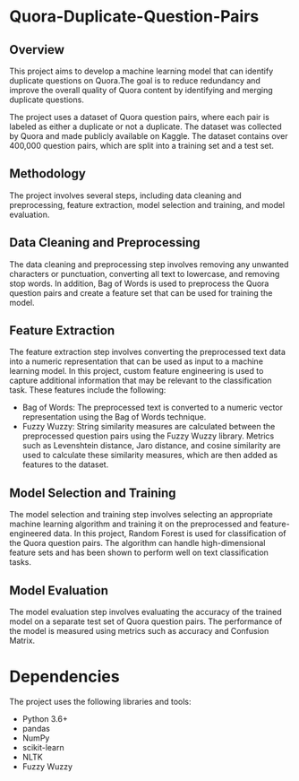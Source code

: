 # Quora-Duplicate-Question-Pairs

## Overview
This project aims to develop a machine learning model that can identify duplicate questions on Quora.The goal is to reduce redundancy and improve the overall quality of Quora content by identifying and merging duplicate questions.


The project uses a dataset of Quora question pairs, where each pair is labeled as either a duplicate or not a duplicate. The dataset was collected by Quora and made publicly available on Kaggle. The dataset contains over 400,000 question pairs, which are split into a training set and a test set.

## Methodology 

The project involves several steps, including data cleaning and preprocessing, feature extraction, model selection and training, and model evaluation.

## Data Cleaning and Preprocessing

The data cleaning and preprocessing step involves removing any unwanted characters or punctuation, converting all text to lowercase, and removing stop words. In addition, Bag of Words is used to preprocess the Quora question pairs and create a feature set that can be used for training the model.

## Feature Extraction

The feature extraction step involves converting the preprocessed text data into a numeric representation that can be used as input to a machine learning model. In this project, custom feature engineering is used to capture additional information that may be relevant to the classification task. These features include the following:

* Bag of Words: The preprocessed text is converted to a numeric vector representation using the Bag of Words technique.
* Fuzzy Wuzzy: String similarity measures are calculated between the preprocessed question pairs using the Fuzzy Wuzzy library. Metrics such as Levenshtein distance, Jaro distance, and cosine similarity are used to calculate these similarity measures, which are then added as features to the dataset.

## Model Selection and Training

The model selection and training step involves selecting an appropriate machine learning algorithm and training it on the preprocessed and feature-engineered data. In this project, Random Forest is used for classification of the Quora question pairs. The algorithm can handle high-dimensional feature sets and has been shown to perform well on text classification tasks.

## Model Evaluation

The model evaluation step involves evaluating the accuracy of the trained model on a separate test set of Quora question pairs. The performance of the model is measured using metrics such as accuracy and Confusion Matrix.

# Dependencies

The project uses the following libraries and tools:

* Python 3.6+
* pandas
* NumPy
* scikit-learn
* NLTK
* Fuzzy Wuzzy
